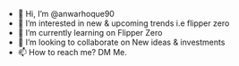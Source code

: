 - 👋 Hi, I’m @anwarhoque90
- 👀 I’m interested in new & upcoming trends i.e flipper zero
- 🌱 I’m currently learning on Flipper Zero 
- 💞️ I’m looking to collaborate on New ideas & investments 
- 📫 How to reach me? DM Me.

<!---
anwarhoque90/anwarhoque90 is a ✨ special ✨ repository because its `README.md` (this file) appears on your GitHub profile.
You can click the Preview link to take a look at your changes.
--->
